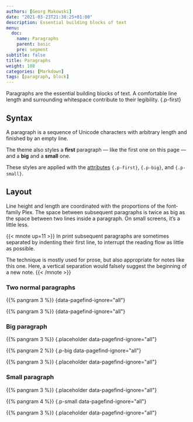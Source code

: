 ```yaml
---
authors: [Georg Makowski]
date: "2021-03-23T21:38:25+01:00"
description: Essential building blocks of text
menu:
  doc:
    name: Paragraphs
    parent: basic
    pre: segment
subtitle: false
title: Paragraphs
weight: 108
categories: [Markdown]
tags: [paragraph, block]
---
```


Paragraphs are the essential building blocks of text. A comfortable line length and surrounding whitespace contribute to their legibility.
{.p-first} <!--more-->

## Syntax

A paragraph is a sequence of Unicode characters with arbitrary length and finished by an empty line.

The theme also styles a **first** paragraph — like the first one on this page — and a **big** and a **small** one.

These styles are applied with the [attributes](/doc/enhancing/attribute) `{.p-first}`, `{.p-big}`, and `{.p-small}`.

## Layout

Line height and length are coordinated with the proportions of the font-family Plex. The space between subsequent paragraphs is twice as big as the space between two lines inside a paragraph. On small screens, it’s a little less.

{{< mnote up=11 >}}
In print subsequent paragraphs are sometimes separated by indenting their first line, to interrupt the reading flow as little as possible.

The technique is mostly used for prose, but also appropriate for notes like this one. Here, a vertical separation would falsely suggest the beginning of a new note.
{{< /mnote >}}

### Two normal paragraphs

{{% pangram 3 %}}
{data-pagefind-ignore="all"}

{{% pangram 3 %}}
{data-pagefind-ignore="all"}

### Big paragraph

{{% pangram 3 %}}
{.placeholder data-pagefind-ignore="all"}

{{% pangram 2 %}}
{.p-big data-pagefind-ignore="all"}

{{% pangram 3 %}}
{.placeholder data-pagefind-ignore="all"}

### Small paragraph

{{% pangram 3 %}}
{.placeholder data-pagefind-ignore="all"}

{{% pangram 4 %}}
{.p-small data-pagefind-ignore="all"}

{{% pangram 3 %}}
{.placeholder data-pagefind-ignore="all"}
